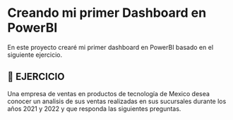 # Creando mi primer Dashboard en PowerBI
En este proyecto crearé mi primer dashboard en PowerBI basado en el siguiente ejercicio.

## :page_with_curl: EJERCICIO
<p>
  Una empresa de ventas en productos de tecnología de Mexico desea conocer un analisis de sus ventas realizadas en sus sucursales durante los años 2021 y 2022 y que responda las siguientes preguntas.
</p>
